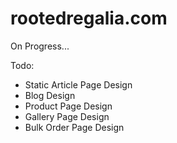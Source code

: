 # rootedregalia.com

On Progress...

Todo: 
 + Static Article Page Design
 + Blog Design
 + Product Page Design
 + Gallery Page Design
 + Bulk Order Page Design

